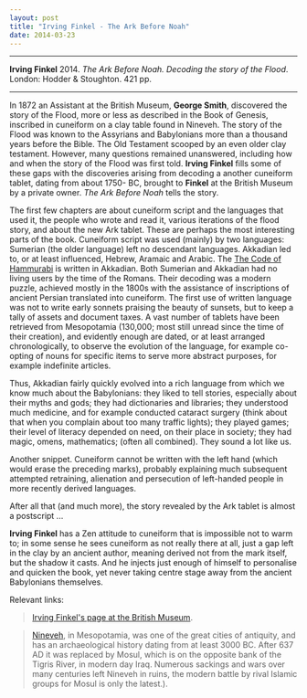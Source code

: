 ```yaml
---
layout: post
title: "Irving Finkel - The Ark Before Noah"
date: 2014-03-23
---
```



***
<b>Irving Finkel</b> 2014. _The Ark Before Noah. Decoding the story of the Flood_.  London: Hodder & Stoughton. 421 pp.

***

In 1872 an Assistant at the British Museum, **George Smith**, discovered the story of the Flood, more or less as described in the Book of Genesis, inscribed in cuneiform on a clay table found in Nineveh.  The story of the Flood was known to the Assyrians and Babylonians more than a thousand years before the Bible.  The Old Testament scooped by an even older clay testament.  However, many questions remained unanswered, including how and when the story of the Flood was first told.  **Irving Finkel** fills some of these gaps with the discoveries arising from decoding a another cuneiform tablet, dating from about 1750- BC, brought to **Finkel** at the British Museum by a private owner.  _The Ark Before Noah_ tells the story.

The first few chapters are about cuneiform script and the languages that used it, the people who wrote and read it, various iterations of the flood story, and about the new Ark tablet.  These are perhaps the most interesting parts of the book.  Cuneiform script was used (mainly) by two languages: Sumerian (the older language) left no descendant languages.   Akkadian led to, or at least influenced, Hebrew, Aramaic and Arabic.  The <A href="https://en.wikipedia.org/wiki/Code_of_Hammurabi">The Code of Hammurabi</A> is written in Akkadian.  Both Sumerian and Akkadian had no living users by the  time of the Romans.  Their decoding was a modern puzzle, achieved mostly in the 1800s with the assistance of inscriptions of ancient Persian translated into cuneiform.  The first use of written language was not to write early sonnets praising the beauty of sunsets, but to keep a tally of assets and document taxes. A vast number of tablets have been retrieved from Mesopotamia (130,000; most still unread since the time of their creation), and evidently enough are dated, or at least arranged chronologically, to observe the evolution of the language, for example co-opting of nouns for specific items to serve more abstract purposes, for example indefinite articles.  

Thus, Akkadian fairly quickly evolved into a rich language from which we know much about the Babylonians:  they liked to tell stories, especially about their myths and gods; they had dictionaries and libraries; they understood much medicine, and for example conducted cataract surgery (think about that when you complain about too many traffic lights); they played games; their level of literacy depended on need, on their place in society; they had magic, omens, mathematics; (often all combined).  They sound a lot like us. 

Another snippet. Cuneiform cannot be written with the left hand (which would erase the preceding marks), probably explaining much subsequent attempted retraining, alienation and persecution of left-handed people in more recently derived languages. 

After all that (and much more), the story revealed by the Ark tablet is almost a postscript ...

**Irving Finkel** has a Zen attitude to cuneiform that is impossible not to warm to; in some sense he sees cuneiform as not really there at all, just a gap left in the clay by an ancient author, meaning derived not from the mark itself, but the shadow it casts.  And he injects just enough of himself to personalise and quicken the book, yet never taking centre stage away from the ancient Babylonians themselves.

Relevant links:

> <A href="http://www.britishmuseum.org/about_us/departments/staff/middle_east/irving_finkel.aspx">Irving Finkel's page at the British Museum</A>.

><A href="https://en.wikipedia.org/wiki/Nineveh">Nineveh</A>, in Mesopotamia, was one of the great cities of antiquity, and has an archaeological history dating from at least 3000 BC.  After 637 AD it was replaced by Mosul, which is on the opposite bank of the Tigris River, in modern day Iraq.  Numerous sackings and wars over many centuries left Nineveh in ruins, the modern battle by rival Islamic groups for Mosul is only the latest.).




